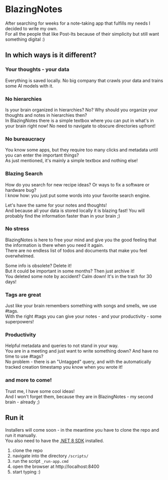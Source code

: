 # BlazingNotes

After searching for weeks for a note-taking app that fulfills my needs I decided to write my own.  
For all the people that like Post-Its because of their simplicity but still want something digital :)


## In which ways is it different?

### Your thoughts - your data

Everything is saved locally. No big company that crawls your data and trains some AI models with it.

### No hierarchies

Is your brain organized in hierarchies? No? Why should you organize your thoughts and notes in hierarchies then?  
In BlazingNotes there is a simple textbox where you can put in what's in your brain right now! No need to navigate to obscure directories upfront!

### No bureaucracy

You know some apps, but they require too many clicks and metadata until you can enter the important things?  
As just mentioned, it's mainly a simple textbox and nothing else! 

### Blazing Search

How do you search for new recipe ideas? Or ways to fix a software or hardware bug?  
I know how: you just put some words into your favorite search engine. 

Let's have the same for your notes and thoughts!  
And because all your data is stored locally it is blazing fast! You will probably find the information faster than in your brain ;)

### No stress

BlazingNotes is here to free your mind and give you the good feeling that the information is there when you need it again.  
There are no endless list of todos and documents that make you feel overwhelmed.

Some info is obsolete? Delete it!  
But it could be important in some months? Then just archive it!  
You deleted some note by accident? Calm down! It's in the trash for 30 days!

### Tags are great

Just like your brain remembers something with songs and smells, we use #tags.  
With the right #tags you can give your notes - and your productivity - some superpowers!

### Productivity

Helpful metadata and queries to not stand in your way.  
You are in a meeting and just want to write something down? And have no time to use #tags?  
No problem - there is an "Untagged" query, and with the automatically tracked creation timestamp you know when you wrote it!

### and more to come!

Trust me, I have some cool ideas!  
And I won't forget them, because they are in BlazingNotes - my second brain - already ;)


## Run it

Installers will come soon - in the meantime you have to clone the repo and run it manually.  
You also need to have the [.NET 8 SDK](https://dotnet.microsoft.com/en-us/download/dotnet/8.0) installed.

1. clone the repo
2. navigate into the directory `/scripts/`
3. run the script `_run-app.cmd`
4. open the browser at http://localhost:8400
5. start typing :)